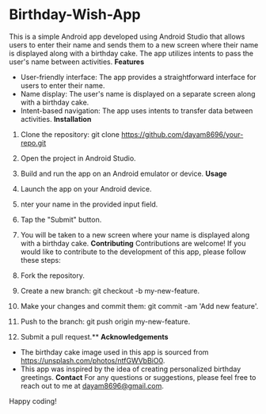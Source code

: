 # Birthday-Wish-App
This is a simple Android app developed using Android Studio that allows users to enter their name and sends them to a new screen where their name is displayed along with a birthday cake. The app utilizes intents to pass the user's name between activities.
**Features**
* User-friendly interface: The app provides a straightforward interface for users to enter their name.
* Name display: The user's name is displayed on a separate screen along with a birthday cake.
* Intent-based navigation: The app uses intents to transfer data between activities.
**Installation**
1. Clone the repository: git clone https://github.com/dayam8696/your-repo.git
2. Open the project in Android Studio.
3. Build and run the app on an Android emulator or device.
**Usage**
1. Launch the app on your Android device.
2. nter your name in the provided input field.
3. Tap the "Submit" button.
4. You will be taken to a new screen where your name is displayed along with a birthday cake.
**Contributing**
Contributions are welcome! If you would like to contribute to the development of this app, please follow these steps:

1. Fork the repository.
2. Create a new branch: git checkout -b my-new-feature.
3. Make your changes and commit them: git commit -am 'Add new feature'.
4. Push to the branch: git push origin my-new-feature.
5. Submit a pull request.**
**Acknowledgements**
* The birthday cake image used in this app is sourced from https://unsplash.com/photos/ntfGWVbBiO0.
* This app was inspired by the idea of creating personalized birthday greetings.
**Contact**
For any questions or suggestions, please feel free to reach out to me at dayam8696@gmail.com.

Happy coding!
